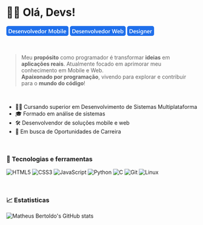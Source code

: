 # 👨‍💻 Olá, Devs!

![**Desenvolvedor Mobile**](assets/dev_mobile.png) ![ **Desenvolvedor Front-end**](assets/dev_web.png) ![ **Desenvolvedor Front-end**](assets/designer.png)

<br>

> Meu **propósito** como programador é transformar **ideias** em **aplicações reais**. Atualmente focado em aprimorar meu conhecimento em Mobile e Web. <br>
**Apaixonado por programação**, vivendo para explorar e contribuir para o **mundo do código**!

<br>

- 👨‍🎓 Cursando superior em Desenvolvimento de Sistemas Multiplataforma
- 🎓 Formado em análise de sistemas 
- 🛠  Desenvolvendor de soluções mobile e web
- 🚀 Em busca de Oportunidades de Carreira

<br>

### 🤖 Tecnologias e ferramentas

![HTML5](https://img.shields.io/badge/HTML5-E34F26?style=for-the-badge&logo=html5&logoColor=white)
![CSS3](https://img.shields.io/badge/CSS3-1572B6?style=for-the-badge&logo=css3&logoColor=white)
![JavaScript](https://img.shields.io/badge/JavaScript-F7DF1E?style=for-the-badge&logo=javascript&logoColor=black)
![Python](https://img.shields.io/badge/Python-3776AB?style=for-the-badge&logo=python&logoColor=white)
![C](https://img.shields.io/badge/reactNative-00599C?style=for-the-badge&logo=c&logoColor=white)
![Git](https://img.shields.io/badge/Git-F05032?style=for-the-badge&logo=git&logoColor=white)
![Linux](https://img.shields.io/badge/Linux-FCC624?style=for-the-badge&logo=linux&logoColor=black)

<br>

### 📈 Estatisticas

![Matheus Bertoldo's GitHub stats][def]

[def]: https://github-readme-stats.vercel.app/api?username=matheusbertoldo1&show_icons=true$include_all_commits=true&locale=pt-br
